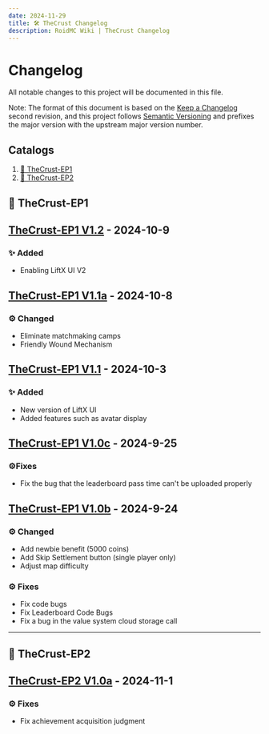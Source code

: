 ```yaml
---
date: 2024-11-29
title: 🛠️ TheCrust Changelog
description: RoidMC Wiki | TheCrust Changelog
---
```


# Changelog

All notable changes to this project will be documented in this file.

Note: The format of this document is based on the [Keep a Changelog](https://keepachangelog.com/en/1.0.0/) second revision,
and this project follows [Semantic Versioning](https://semver.org/spec/v2.0.0.html) and prefixes the major version with the upstream major version number.

## Catalogs

1. [🔖 TheCrust-EP1](#CataLogs-TheCrust-EP1)
2. [🔖 TheCrust-EP2](#CataLogs-TheCrust-EP2)

## <a id="CataLogs-TheCrust-EP1"></a>🔖 TheCrust-EP1

## [TheCrust-EP1 V1.2]() - 2024-10-9

### ✨ Added

- Enabling LiftX UI V2

## [TheCrust-EP1 V1.1a]() - 2024-10-8

### ⚙️ Changed

- Eliminate matchmaking camps
- Friendly Wound Mechanism

## [TheCrust-EP1 V1.1]() - 2024-10-3

### ✨ Added

- New version of LiftX UI
- Added features such as avatar display

## [TheCrust-EP1 V1.0c]() - 2024-9-25

### ⚙️Fixes

- Fix the bug that the leaderboard pass time can't be uploaded properly

## [TheCrust-EP1 V1.0b]() - 2024-9-24

### ⚙️ Changed

- Add newbie benefit (5000 coins)
- Add Skip Settlement button (single player only)
- Adjust map difficulty

### ⚙️ Fixes

- Fix code bugs
- Fix Leaderboard Code Bugs
- Fix a bug in the value system cloud storage call

---

## <a id="CataLogs-TheCrust-EP2"></a>🔖 TheCrust-EP2

## [TheCrust-EP2 V1.0a]() - 2024-11-1

### ⚙️ Fixes

- Fix achievement acquisition judgment
